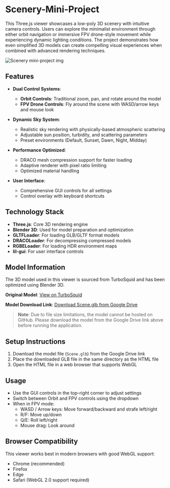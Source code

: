 # Scenery-Mini-Project

This Three.js viewer showcases a low-poly 3D scenery with intuitive camera controls. Users can explore the minimalist environment through either orbit navigation or immersive FPV drone-style movement while experiencing dynamic lighting conditions. The project demonstrates how even simplified 3D models can create compelling visual experiences when combined with advanced rendering techniques.

![Scenery mini-project img](https://github.com/user-attachments/assets/36f665b3-6b67-43c3-8c32-37fe2ad5f539)

## Features

- **Dual Control Systems**:
  - **Orbit Controls**: Traditional zoom, pan, and rotate around the model
  - **FPV Drone Controls**: Fly around the scene with WASD/arrow keys and mouse look
  
- **Dynamic Sky System**:
  - Realistic sky rendering with physically-based atmospheric scattering
  - Adjustable sun position, turbidity, and scattering parameters
  - Preset environments (Default, Sunset, Dawn, Night, Midday)
  
- **Performance Optimized**:
  - DRACO mesh compression support for faster loading
  - Adaptive renderer with pixel ratio limiting
  - Optimized material handling

- **User Interface**:
  - Comprehensive GUI controls for all settings
  - Control overlay with keyboard shortcuts

## Technology Stack

- **Three.js**: Core 3D rendering engine
- **Blender 3D**: Used for model preparation and optimization
- **GLTFLoader**: For loading GLB/GLTF format models
- **DRACOLoader**: For decompressing compressed models
- **RGBELoader**: For loading HDR environment maps
- **lil-gui**: For user interface controls

## Model Information

The 3D model used in this viewer is sourced from TurboSquid and has been optimized using Blender 3D.

**Original Model**: [View on TurboSquid](https://www.turbosquid.com/3d-models/3d-medieval-stronghold-and-village-model-2250878)

**Model Download Link**: [Download Scene.glb from Google Drive](https://drive.google.com/file/d/1fb16rIeUBkwViebeKwLjbg0sHjp9e8fa/view?usp=sharing)

> **Note**: Due to file size limitations, the model cannot be hosted on GitHub. Please download the model from the Google Drive link above before running the application.

## Setup Instructions

1. Download the model file (`Scene.glb`) from the Google Drive link
2. Place the downloaded GLB file in the same directory as the HTML file
3. Open the HTML file in a web browser that supports WebGL

## Usage

- Use the GUI controls in the top-right corner to adjust settings
- Switch between Orbit and FPV controls using the dropdown
- When in FPV mode:
  - WASD / Arrow keys: Move forward/backward and strafe left/right
  - R/F: Move up/down
  - Q/E: Roll left/right
  - Mouse drag: Look around

## Browser Compatibility

This viewer works best in modern browsers with good WebGL support:
- Chrome (recommended)
- Firefox
- Edge
- Safari (WebGL 2.0 support required)
